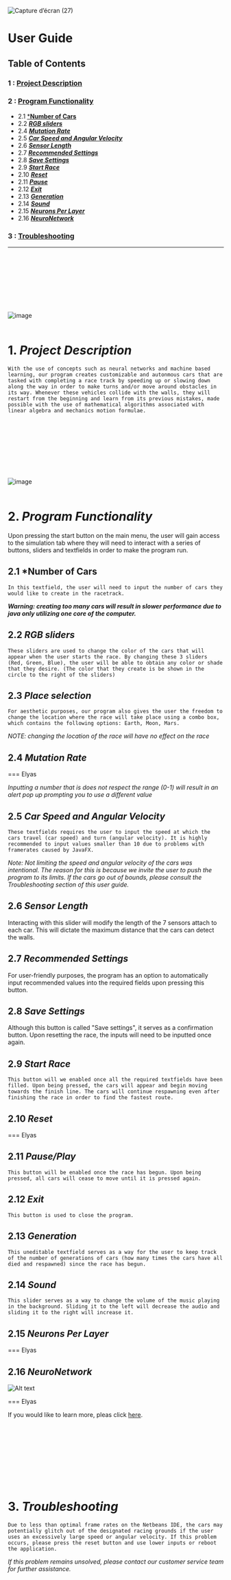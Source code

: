 ![Capture d’écran (27)](https://github.com/youssefjango/SelfDrivingCar_AI_Project_Prog3/assets/76130774/73d24b47-7307-49f3-8751-4380a45d43d7)
# User Guide


## Table of Contents
### 1  : [Project Description](#1-project-description)

### 2 : [Program Functionality](#2-program-functionality)
- 2.1 [***Number of Cars**](#21-number-of-cars)
- 2.2 [***RGB sliders***](#22-rgb-sliders)
- 2.4 [***Mutation Rate***](#24-mutation-rate)
- 2.5 [***Car Speed and Angular Velocity***](#25-car-speed-and-angular-velocity)
- 2.6 [***Sensor Length***](#26-sensor-length)
- 2.7 [***Recommended Settings***](#27-recommended-settings)
- 2.8 [***Save Settings***](#28-save-settings)
- 2.9 [***Start Race***](#29-start-race)
- 2.10 [***Reset***](#210-reset)
- 2.11 [***Pause***](#211-pauseplay)
- 2.12 [***Exit***](#212-exit)
- 2.13 [***Generation***](#213-generation)
- 2.14 [***Sound***](#214-sound)
- 2.15 [***Neurons Per Layer***](#215-neurons-per-layer)
- 2.16 [***NeuroNetwork***](#216-neuronetwork)
### 3 : [Troubleshooting](#3-troubleshooting)
---
<br/><br/><br/><br/><br/><br/><br/><br/>
![image](https://github.com/youssefjango/SelfDrivingCar_AI_Project_Prog3/assets/76130774/76ab5701-0e81-4280-b5ee-487c63973f4d)
<br/><br/>
# 1. ***Project Description***
    With the use of concepts such as neural networks and machine based learning, our program creates customizable and autonmous cars that are tasked with completing a race track by speeding up or slowing down along the way in order to make turns and/or move around obstacles in its way. Whenever these vehicles collide with the walls, they will restart from the beginning and learn from its previous mistakes, made possible with the use of mathematical algorithms associated with linear algebra and mechanics motion formulae. 


<br/><br/><br/><br/><br/><br/><br/><br/>
![image](https://github.com/youssefjango/SelfDrivingCar_AI_Project_Prog3/assets/76130774/3e8b9452-96c5-423b-91d4-dc0efed5f14f)
<br/><br/>
# 2. ***Program Functionality***
Upon pressing the start button on the main menu, the user will gain access to the simulation tab where they will need to interact with a series of buttons, sliders and textfields in order to make the program run.

## 2.1 ***Number of Cars**
    In this textfield, the user will need to input the number of cars they would like to create in the racetrack. 

***Warning: creating too many cars will result in slower performance due to java only utilizing one core of the computer.***

## 2.2 ***RGB sliders***
    These sliders are used to change the color of the cars that will appear when the user starts the race. By changing these 3 sliders (Red, Green, Blue), the user will be able to obtain any color or shade that they desire. (The color that they create is be shown in the circle to the right of the sliders)

## 2.3 ***Place selection***
    For aesthetic purposes, our program also gives the user the freedom to change the location where the race will take place using a combo box, which contains the following options: Earth, Moon, Mars.

*NOTE: changing the location of the race will have no effect on the race*

## 2.4 ***Mutation Rate***
   === Elyas

*Inputting a number that is does not respect the range (0-1) will result in an alert pop up prompting you to use a different value*

## 2.5 ***Car Speed and Angular Velocity***
    These textfields requires the user to input the speed at which the cars travel (car speed) and turn (angular velocity). It is highly recommended to input values smaller than 10 due to problems with framerates caused by JavaFX.

*Note: Not limiting the speed and angular velocity of the cars was intentional. The reason for this is because we invite the user to push the program to its limits. If the cars go out of bounds, please consult the Troubleshooting section of this user guide.*

## 2.6 ***Sensor Length***
Interacting with this slider will modify the length of the 7 sensors attach to each car. This will dictate the maximum distance that the cars can detect the walls.

## 2.7 ***Recommended Settings***
For user-friendly purposes, the program has an option to automatically input recommended values into the required fields upon pressing this button.

## 2.8 ***Save Settings***
Although this button is called "Save settings", it serves as a confirmation button. Upon resetting the race, the inputs will need to be inputted once again.

## 2.9 ***Start Race***
    This button will we enabled once all the required textfields have been filled. Upon being pressed, the cars will appear and begin moving towards the finish line. The cars will continue respawning even after finishing the race in order to find the fastest route.

## 2.10 ***Reset***
=== Elyas

## 2.11 ***Pause/Play***
    This button will be enabled once the race has begun. Upon being pressed, all cars will cease to move until it is pressed again.

## 2.12 ***Exit***
    This button is used to close the program.

## 2.13 ***Generation***
    This uneditable textfield serves as a way for the user to keep track of the number of generations of cars (how many times the cars have all died and respawned) since the race has begun.

## 2.14  ***Sound***
    This slider serves as a way to change the volume of the music playing in the background. Sliding it to the left will decrease the audio and sliding it to the right will increase it.

## 2.15 ***Neurons Per Layer***
=== Elyas

## 2.16 ***NeuroNetwork***
![Alt text](https://www.google.com/url?sa=i&url=https%3A%2F%2Ftowardsdatascience.com%2Feverything-you-need-to-know-about-neural-networks-and-backpropagation-machine-learning-made-easy-e5285bc2be3a&psig=AOvVaw2UWbNd8G-CD7T8J_1n1Y0B&ust=1702071930607000&source=images&cd=vfe&opi=89978449&ved=0CBIQjRxqFwoTCID8xp2m_oIDFQAAAAAdAAAAABAD)

=== Elyas

If you would like to learn more, pleas click [here](https://www.ibm.com/topics/neural-networks).

<br/><br/><br/><br/><br/><br/><br/><br/>
# 3. ***Troubleshooting***
    Due to less than optimal frame rates on the Netbeans IDE, the cars may potentially glitch out of the designated racing grounds if the user uses an excessively large speed or angular velocity. If this problem occurs, please press the reset button and use lower inputs or reboot the application. 
*If this problem remains unsolved, please contact our customer service team for further assistance.*
